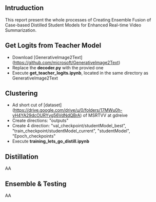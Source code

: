 ## Intruduction

This report present the whole processes of Creating Ensemble Fusion of Case-based Distilled Student Models for Enhanced Real-time Video Summarization.

## Get Logits from Teacher Model
- Download [GenerativeImage2Text] (https://github.com/microsoft/GenerativeImage2Text)
- Replace the **decoder.py** with the provied one
- Execute **get_teacher_logits.ipynb**, located in the same directory as GenerativeImage2Text

## Clustering
- Ad short cut of [dataset] (https://drive.google.com/drive/u/0/folders/17MWu0h-yH4YA29dcOURYvg56VdNdQBrA) of MSRTVV at gdreive
- Create directions: "outputs"
- Create 4 direction: "val_checkpoint/studentModel_best", "train_checkpoint/studentModel_current", "studentModel", "Epoch_checkpoints"
- Execute **training_lets_go_distill.ipynb**

## Distillation

AA

## Ensemble & Testing

AA

